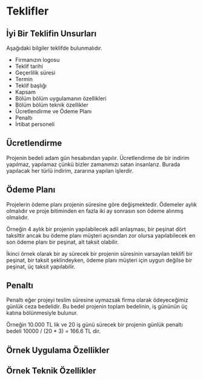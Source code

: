 # Teklifler

## İyi Bir Teklifin Unsurları

Aşağıdaki bilgiler teklifde bulunmalıdır.

* Firmanızın logosu
* Teklif tarihi
* Geçerlilik süresi
* Termin
* Teklif başlığı
* Kapsam
* Bölüm bölüm uygulamanın özellikleri
* Bölüm bölüm teknik özellikler
* Ücretlendirme ve Ödeme Planı
* Penaltı
* İrtibat personeli

## Ücretlendirme

Projenin bedeli adam gün hesabından yapılır. Ücretlendirme de bir indirim yapılmaz, yapılamaz çünkü bizler zamanımızı satan insanlarız. Burada yapılacak her türlü indirim, zararına yapılan işlerdir.

## Ödeme Planı

Projelerin ödeme planı projenin süresine göre değişmektedir. Ödemeler aylık olmalıdır ve proje bitiminden en fazla iki ay sonrasın son ödeme alınmış olmalıdır.

Örneğin 4 aylık bir projenin yapılabilecek adil anlaşması, bir peşinat dört taksittir ancak bu ödeme planı müşteri açısından zor olursa yapılabilecek en son ödeme planı bir peşinat, alt taksit olabilir.

İkinci örnek olarak bir ay sürecek bir projenin süresinin varsayılan teklifi bir peşinat, bir taksit şeklindeyken, ödeme planı müşteri için uygun değilse bir peşinat, üç taksit yapılabilir.

## Penaltı

Penaltı eğer projeyi teslim süresine uymazsak firma olarak ödeyeceğimiz günlük ceza bedelidir. Bu bedel projenin toplam bedelinin, iş gününün üç katına bölünmesiyle bulunur.

Örneğin 10.000 TL lik ve 20 iş günü sürecek bir projenin günlük penaltı bedeli 10000 / (20 * 3) = 166.6 TL dir.

## Örnek Uygulama Özellikler

## Örnek Teknik Özellikler
